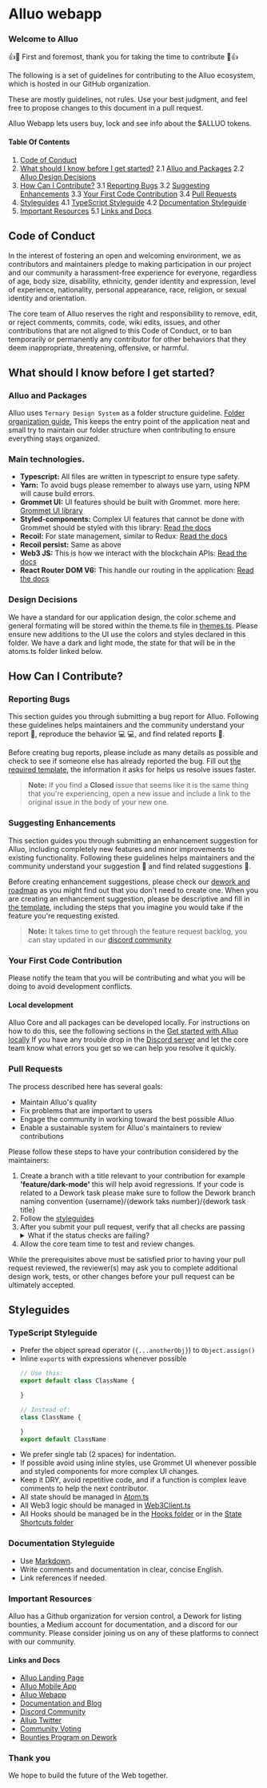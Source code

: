 # Alluo webapp

### Welcome to Alluo

👍🎉 First and foremost, thank you for taking the time to contribute 🎉👍

The following is a set of guidelines for contributing to the Alluo ecosystem, which is hosted in our GitHub organization. 

These are mostly guidelines, not rules. Use your best judgment, and feel free to propose changes to this document in a pull request.

Alluo Webapp lets users buy, lock and see info about the $ALLUO tokens.

#### Table Of Contents

1. [Code of Conduct](#code-of-conduct)
2. [What should I know before I get started?](#what-should-i-know-before-i-get-started)
2.1 [Alluo and Packages](#alluo-and-packages)
2.2 [Alluo Design Decisions](#design-decisions)
3. [How Can I Contribute?](#how-can-i-contribute)
  3.1 [Reporting Bugs](#reporting-bugs)
  3.2 [Suggesting Enhancements](#suggesting-enhancements)
  3.3 [Your First Code Contribution](#your-first-code-contribution)
  3.4 [Pull Requests](#pull-requests)
4. [Styleguides](#styleguides)
  4.1 [TypeScript Styleguide](#typescript-styleguide)
  4.2 [Documentation Styleguide](#documentation-styleguide)
5. [Important Resources](#important-resources)
  5.1 [Links and Docs](#links-and-docs)

## Code of Conduct

In the interest of fostering an open and welcoming environment, we as contributors and maintainers pledge to making participation in our project and our community a harassment-free experience for everyone, regardless of age, body size, disability, ethnicity, gender identity and expression, level of experience, nationality, personal appearance, race, religion, or sexual identity and orientation.

The core team of Alluo reserves the right and responsibility to remove, edit, or reject comments, commits, code, wiki edits, issues, and other contributions that are not aligned to this Code of Conduct, or to ban temporarily or permanently any contributor for other behaviors that they deem inappropriate, threatening, offensive, or harmful.

## What should I know before I get started?

### Alluo and Packages

Alluo uses `Ternary Design System` as a folder structure guideline. [Folder organization guide.](https://nagibaba.medium.com/ultimate-ternary-folder-structure-for-large-react-applications-9bb6882d4372) This keeps the entry point of the application neat and small try to maintain our folder structure when contributing to ensure everything stays organized.

### Main technologies.

 - **Typescript:**  All files are written in typescript to ensure type safety.
 - **Yarn:**  To avoid bugs please remember to always use yarn, using NPM will cause build errors.
 - **Grommet UI:**  UI features should be built with Grommet. more here: [Grommet UI library](https://v2.grommet.io/components)
 - **Styled-components:**  Complex UI features that cannot be done with Grommet should be styled with this library: [Read the docs](https://styled-components.com/)
 - **Recoil:**  For state management, similar to Redux: [Read the docs](https://austinvollman.medium.com/recoil-js-761c582cb94e)
 - **Recoil persist:**  Same as above
 - **Web3 JS:**  This is how we interact with the blockchain APIs: [Read the docs](https://docs.web3js.org/api)
 - **React Router DOM V6:**   This handle our routing in the application:  [Read the docs](https://blog.logrocket.com/react-router-v6/)

### Design Decisions

We have a standard for our application design, the color scheme and general formating will be stored within the theme.ts file in [themes.ts](https://github.com/GetAlluo/webapp/blob/master/src/app/modernUI/theme.ts). Please ensure new additions to the UI use the colors and styles declared in this folder.  We have a dark and light mode, the state for that will be in the atoms.ts folder linked below.

## How Can I Contribute?

### Reporting Bugs

This section guides you through submitting a bug report for Alluo. Following these guidelines helps maintainers and the community understand your report :pencil:, reproduce the behavior :computer: :computer:, and find related reports :mag_right:.

Before creating bug reports, please include as many details as possible and check to see if someone else has already reported the bug. Fill out [the required template]([https://github.com/atom/.github/blob/master/.github/ISSUE_TEMPLATE/bug_report.md](https://github.com/GetAlluo/webapp/blob/master/.github/ISSUE_TEMPLATE/bug_report.md)), the information it asks for helps us resolve issues faster.

> **Note:** If you find a **Closed** issue that seems like it is the same thing that you're experiencing, open a new issue and include a link to the original issue in the body of your new one.

### Suggesting Enhancements

This section guides you through submitting an enhancement suggestion for Alluo, including completely new features and minor improvements to existing functionality. Following these guidelines helps maintainers and the community understand your suggestion :pencil: and find related suggestions :mag_right:.

Before creating enhancement suggestions, please check our [dework and roadmap](https://app.dework.xyz/alluo/) as you might find out that you don't need to create one. When you are creating an enhancement suggestion, please be descriptive and fill in [the template](https://github.com/GetAlluo/webapp/blob/master/.github/ISSUE_TEMPLATE/feature_request.md), including the steps that you imagine you would take if the feature you're requesting existed.

> **Note:** It takes time to get through the feature request backlog, you can stay updated in our [discord community](https://discord.gg/sbn3et6rk3)

### Your First Code Contribution

Please notify the team that you will be contributing and what you will be doing to avoid development conflicts.

#### Local development

Alluo Core and all packages can be developed locally. For instructions on how to do this, see the following sections in the [Get started with Alluo locally](https://github.com/GetAlluo/webapp#readme) If you have any trouble drop in the [Discord server](https://discord.gg/sbn3et6rk3) and let the core team know what errors you get so we can help you resolve it quickly.

### Pull Requests

The process described here has several goals:

- Maintain Alluo's quality
- Fix problems that are important to users
- Engage the community in working toward the best possible Alluo
- Enable a sustainable system for Alluo's maintainers to review contributions

Please follow these steps to have your contribution considered by the maintainers:

1. Create a branch with a title relevant to your contribution for example **'feature/dark-mode'** this will help avoid regressions. If your code is related to a Dework task please make sure to follow the Dework branch naming convention {username}/{dework taks number}/{dework task title}
2. Follow the [styleguides](#styleguides)
3. After you submit your pull request, verify that all checks are passing <details><summary>What if the status checks are failing?</summary>If a status check is failing, and you believe that the failure is unrelated to your change, please leave a comment on the pull request explaining why you believe the failure is unrelated. A maintainer will re-run the status check for you. If we conclude that the failure was a false positive, then we will open an issue to track that problem with our status check suite.</details>
4. Allow the core team time to test and review changes.

While the prerequisites above must be satisfied prior to having your pull request reviewed, the reviewer(s) may ask you to complete additional design work, tests, or other changes before your pull request can be ultimately accepted.

## Styleguides

### TypeScript Styleguide

* Prefer the object spread operator (`{...anotherObj}`) to `Object.assign()`
* Inline `export`s with expressions whenever possible
  ```js
  // Use this:
  export default class ClassName {

  }

  // Instead of:
  class ClassName {

  }
  export default ClassName
  ```
* We prefer single tab (2 spaces) for indentation.
* If possible avoid using inline styles, use Grommet UI whenever possible and styled components for more complex UI changes.
* Keep it DRY, avoid repetitive code, and if a function is complex leave comments to help the next contributor.
* All state should be managed in [Atom.ts](https://github.com/GetAlluo/webapp/blob/master/src/app/common/state/atoms.ts)
* All Web3 logic should be managed in [Web3Client.ts](https://github.com/GetAlluo/webapp/blob/master/src/app/common/functions/Web3Client.ts)
* All Hooks should be managed be in the [Hooks folder](https://github.com/GetAlluo/webapp/tree/master/src/app/common/hooks) or in the [State Shortcuts folder](https://github.com/GetAlluo/webapp/tree/master/src/app/common/state/shortcuts)

### Documentation Styleguide

* Use [Markdown](https://daringfireball.net/projects/markdown).
* Write comments and documentation in clear, concise English.
* Link references if needed.

### Important Resources

Alluo has a Github organization for version control, a Dework for listing bounties, a Medium account for documentation, and a discord for our community. Please consider joining us on any of these platforms to connect with our community.

#### Links and Docs

- [Alluo Landing Page](https://www.alluo.finance/)
- [Alluo Mobile App](https://www.alluo.com/)
- [Alluo Webapp](https://app.alluo.finance/)
- [Documentation and Blog](https://medium.com/@xec)
- [Discord Community](https://discord.gg/sbn3et6rk3)
- [Alluo Twitter](https://twitter.com/alluoapp)
- [Community Voting](https://snapshot.org/#/alluo.eth)
- [Bounties Program on Dework](https://app.dework.xyz/alluo)

### Thank you

We hope to build the future of the Web together.
